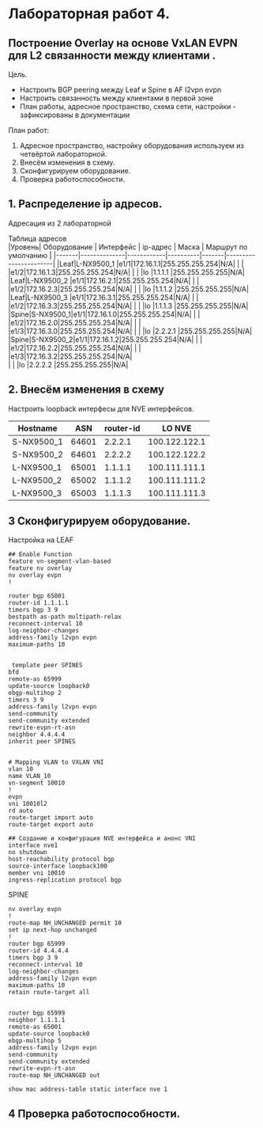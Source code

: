 # Лабораторная работ 4.
## Построение Overlay на основе VxLAN EVPN для L2 связанности между клиентами .

Цель.
- Настроить BGP peering между Leaf и Spine в AF l2vpn evpn
- Настроить связанность между клиентами в первой зоне
- План работы, адресное пространство, схема сети, настройки - зафиксированы в документации


План работ:
1) Адресное пространство, настройку оборудования используем из четвёртой лабораторной.
2) Внесём изменения в схему.
3) Сконфигурируем оборудование.
4) Проверка работоспособности.

 
## 1. Распределение ip адресов.

Адресация из 2 лабораторной

Таблица адресов  
|Уровень| Оборудование | Интерфейс  | ip-адрес | Маска |  Маршрут по умолчанию |
|-------|--------------|------------|----------|-------|-----------------------|
|Leaf|L-NX9500_1 |e1/1|172.16.1.1|255.255.255.254|N/A|
|    |           |e1/2|172.16.1.3|255.255.255.254|N/A|
|    |           |lo  |1.1.1.1   |255.255.255.255|N/A|
|Leaf|L-NX9500_2 |e1/1|172.16.2.1|255.255.255.254|N/A|
|    |           |e1/2|172.16.2.3|255.255.255.254|N/A|
|    |           |lo  |1.1.1.2   |255.255.255.255|N/A|
|Leaf|L-NX9500_3 |e1/1|172.16.3.1|255.255.255.254|N/A|
|    |           |e1/2|172.16.3.3|255.255.255.254|N/A|
|    |           |lo  |1.1.1.3   |255.255.255.255|N/A|
|Spine|S-NX9500_1|e1/1|172.16.1.0|255.255.255.254|N/A|
|     |          |e1/2|172.16.2.0|255.255.255.254|N/A|
|     |          |e1/3|172.16.3.0|255.255.255.254|N/A|
|     |          |lo  |2.2.2.1   |255.255.255.255|N/A|
|Spine|S-NX9500_2|e1/1|172.16.1.2|255.255.255.254|N/A|
|     |          |e1/2|172.16.2.2|255.255.255.254|N/A|
|     |          |e1/3|172.16.3.2|255.255.255.254|N/A|  
|     |          |lo  |2.2.2.2   |255.255.255.255|N/A|

## 2. Внесём изменения в схему

Настроить loopback интерфесы для NVE интерфейсов.


| Hostname | ASN   |router-id        |  LO NVE       |
|----------|-------|-----------------|---------------|
|S-NX9500_1|64601  |2.2.2.1          |100.122.122.1  |
|S-NX9500_2|64601  |2.2.2.2          |100.122.122.2  |
|L-NX9500_1|65001  |1.1.1.1          |100.111.111.1  |
|L-NX9500_2|65002  |1.1.1.2          |100.111.111.2  |
|L-NX9500_3|65003  |1.1.1.3          |100.111.111.3  |





## 3 Сконфигурируем оборудование.


Настройка на LEAF
```
## Enable Function
feature vn-segment-vlan-based
feature nv overlay
nv overlay evpn
!

router bgp 65001
router-id 1.1.1.1
timers bgp 3 9
bestpath as-path multipath-relax
reconnect-interval 10
log-neighbor-changes
address-family l2vpn evpn
maximum-paths 10
 

 template peer SPINES
bfd
remote-as 65999
update-source loopback0
ebgp-multihop 2
timers 3 9
address-family l2vpn evpn
send-community
send-community extended
rewrite-evpn-rt-asn
neighbor 4.4.4.4
inherit peer SPINES


# Mapping VLAN to VXLAN VNI
vlan 10
name VLAN_10
vn-segment 10010
!
evpn
vni 10010l2
rd auto
route-target import auto
route-target export auto

## Создание и конфигурация NVE интерфейса и анонс VNI
interface nve1
no shutdown
host-reachability protocol bgp
source-interface loopback100
member vni 10010
ingress-replication protocol bgp
```

SPINE 

```
nv overlay evpn
!
route-map NH_UNCHANGED permit 10
set ip next-hop unchanged
!
router bgp 65999
router-id 4.4.4.4
timers bgp 3 9
reconnect-interval 10
log-neighbor-changes
address-family l2vpn evpn
maximum-paths 10
retain route-target all


router bgp 65999
neighbor 1.1.1.1
remote-as 65001
update-source loopback0
ebgp-multihop 5
address-family l2vpn evpn
send-community
send-community extended
rewrite-evpn-rt-asn
route-map NH_UNCHANGED out
```

```
show mac address-table static interface nve 1
```

## 4 Проверка работоспособности.




